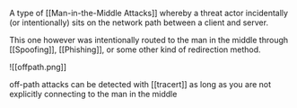 A type of [[Man-in-the-Middle Attacks]] whereby a threat actor incidentally (or intentionally) sits on the network path between a client and server.

This one however was intentionally routed to the man in the middle through [[Spoofing]], [[Phishing]], or some other kind of redirection method.

![[offpath.png]]

off-path attacks can be detected with [[tracert]] as long as you are not explicitly connecting to the man in the middle